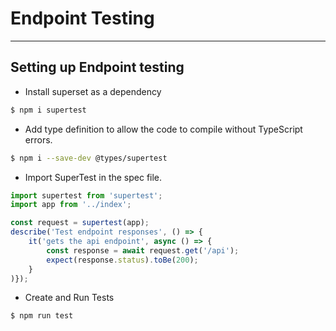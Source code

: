 # **Endpoint Testing**
---
## **Setting up Endpoint testing**
* Install superset as a dependency
```bash
$ npm i supertest
```
* Add type definition to allow the code to compile without TypeScript errors.
```bash
$ npm i --save-dev @types/supertest
```
* Import SuperTest in the spec file.
```typescript
import supertest from 'supertest';
import app from '../index';

const request = supertest(app);
describe('Test endpoint responses', () => {
    it('gets the api endpoint', async () => {
        const response = await request.get('/api');
        expect(response.status).toBe(200);
    }
)});
```
* Create and Run Tests
```bash
$ npm run test
```